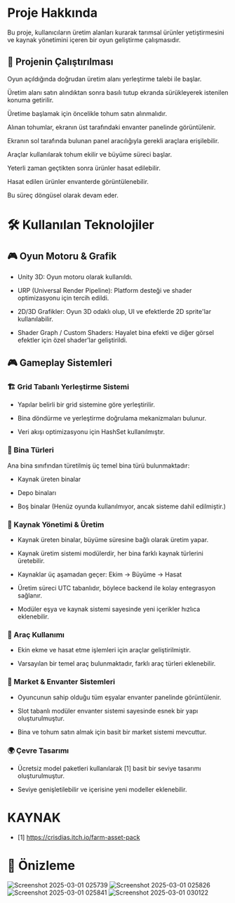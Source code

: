 # Proje Hakkında

Bu proje, kullanıcıların üretim alanları kurarak tarımsal ürünler yetiştirmesini ve kaynak yönetimini içeren bir oyun geliştirme çalışmasıdır.

## 🚀 Projenin Çalıştırılması

Oyun açıldığında doğrudan üretim alanı yerleştirme talebi ile başlar.

Üretim alanı satın alındıktan sonra basılı tutup ekranda sürükleyerek istenilen konuma getirilir.

Üretime başlamak için öncelikle tohum satın alınmalıdır.

Alınan tohumlar, ekranın üst tarafındaki envanter panelinde görüntülenir.

Ekranın sol tarafında bulunan panel aracılığıyla gerekli araçlara erişilebilir.

Araçlar kullanılarak tohum ekilir ve büyüme süreci başlar.

Yeterli zaman geçtikten sonra ürünler hasat edilebilir.

Hasat edilen ürünler envanterde görüntülenebilir.

Bu süreç döngüsel olarak devam eder.

# 🛠 Kullanılan Teknolojiler

## 🎮 Oyun Motoru & Grafik

- Unity 3D: Oyun motoru olarak kullanıldı.

- URP (Universal Render Pipeline): Platform desteği ve shader optimizasyonu için tercih edildi.

- 2D/3D Grafikler: Oyun 3D odaklı olup, UI ve efektlerde 2D sprite'lar kullanılabilir.

- Shader Graph / Custom Shaders: Hayalet bina efekti ve diğer görsel efektler için özel shader'lar geliştirildi.

## 🎮 Gameplay Sistemleri

### 🏗️ Grid Tabanlı Yerleştirme Sistemi

- Yapılar belirli bir grid sistemine göre yerleştirilir.

- Bina döndürme ve yerleştirme doğrulama mekanizmaları bulunur.

- Veri akışı optimizasyonu için HashSet kullanılmıştır.

### 🏢 Bina Türleri

Ana bina sınıfından türetilmiş üç temel bina türü bulunmaktadır:

* Kaynak üreten binalar

* Depo binaları

* Boş binalar (Henüz oyunda kullanılmıyor, ancak sisteme dahil edilmiştir.)

### 🌾 Kaynak Yönetimi & Üretim

- Kaynak üreten binalar, büyüme süresine bağlı olarak üretim yapar.

- Kaynak üretim sistemi modülerdir, her bina farklı kaynak türlerini üretebilir.

- Kaynaklar üç aşamadan geçer: Ekim → Büyüme → Hasat

- Üretim süreci UTC tabanlıdır, böylece backend ile kolay entegrasyon sağlanır.

- Modüler eşya ve kaynak sistemi sayesinde yeni içerikler hızlıca eklenebilir.

### 🚜 Araç Kullanımı

- Ekin ekme ve hasat etme işlemleri için araçlar geliştirilmiştir.

- Varsayılan bir temel araç bulunmaktadır, farklı araç türleri eklenebilir.

### 🛒 Market & Envanter Sistemleri

- Oyuncunun sahip olduğu tüm eşyalar envanter panelinde görüntülenir.

- Slot tabanlı modüler envanter sistemi sayesinde esnek bir yapı oluşturulmuştur.

- Bina ve tohum satın almak için basit bir market sistemi mevcuttur.

### 🌍 Çevre Tasarımı

- Ücretsiz model paketleri kullanılarak [1] basit bir seviye tasarımı oluşturulmuştur.

- Seviye genişletilebilir ve içerisine yeni modeller eklenebilir.

# KAYNAK
* [1] https://crisdias.itch.io/farm-asset-pack

# 📸 Önizleme

![Screenshot 2025-03-01 025739](https://github.com/user-attachments/assets/bd7ed43b-03c3-4dd8-bd21-d30b99ff5c23)
![Screenshot 2025-03-01 025826](https://github.com/user-attachments/assets/b9fa5ccd-562a-4c35-98d4-292699d90943)
![Screenshot 2025-03-01 025841](https://github.com/user-attachments/assets/98bf1eec-a48c-475a-8e83-c73a6168d561)
![Screenshot 2025-03-01 030122](https://github.com/user-attachments/assets/3a648c76-d4f7-4ac8-9573-cb5823ee53d2)

